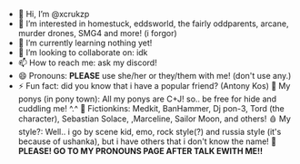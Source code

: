 

- 👋 Hi, I’m @xcrukzp
- 👀 I’m interested in homestuck, eddsworld, the fairly oddparents, arcane, murder drones, SMG4 and more! (i forgor)
- 🌱 I’m currently learning nothing yet!
- 💞️ I’m looking to collaborate on: idk
- 📫 How to reach me: ask my discord!
- 😄 Pronouns: **PLEASE** use she/her or they/them with me! (don't use any.)
- ⚡ Fun fact: did you know that i have a popular friend? (Antony Kos)
🐴 My ponys (in pony town): All my ponys are C+J! so.. be free for hide and cuddling me! ^.^
🩷️ Fictionkins: Medkit, BanHammer, Dj pon-3, Tord 
(the character), Sebastian Solace, ,Marceline, Sailor Moon, and others!
🩸 My style?: Well.. i go by scene kid, emo, rock style(?) and russia style (it's because of ushanka), but i have others that i don't know the name!
👾 **PLEASE! GO TO MY PRONOUNS PAGE AFTER TALK EWITH ME!!**
